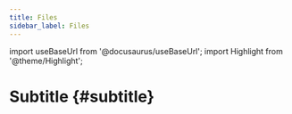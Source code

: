 ```yaml
---
title: Files
sidebar_label: Files
---
```

import useBaseUrl from '@docusaurus/useBaseUrl'; 
import Highlight from '@theme/Highlight';

# Subtitle {#subtitle}
